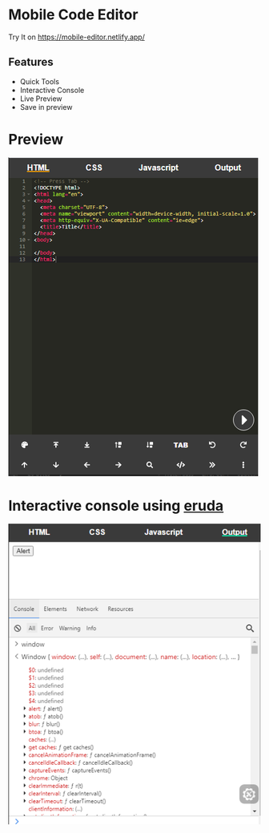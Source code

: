# Mobile Code Editor

Try It on https://mobile-editor.netlify.app/

## Features

- Quick Tools
- Interactive Console
- Live Preview
- Save in preview

# Preview

![Quick Preview](images/preview-page.png)

# Interactive console using [eruda](https://github.com/liriliri/eruda)

![Quick Preview](images/devtools.png)
